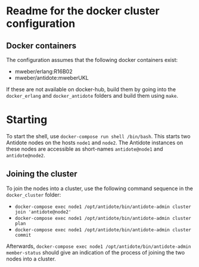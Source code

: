 # Readme for the docker cluster configuration

## Docker containers

The configuration assumes that the following docker containers exist:

* mweber/erlang:R16B02
* mweber/antidote:mweberUKL

If these are not available on docker-hub, build them by going into the `docker_erlang` and `docker_antidote` folders and build them using `make`.

# Starting

To start the shell, use `docker-compose run shell /bin/bash`. This starts two Antidote nodes on the hosts `node1` and `node2`. The Antidote instances on these nodes are accessible as short-names `antidote@node1` and `antidote@node2`.

## Joining the cluster

To join the nodes into a cluster, use the following command sequence in the `docker_cluster` folder:

* `docker-compose exec node1 /opt/antidote/bin/antidote-admin cluster join 'antidote@node2'`
* `docker-compose exec node1 /opt/antidote/bin/antidote-admin cluster plan`
* `docker-compose exec node1 /opt/antidote/bin/antidote-admin cluster commit`

Afterwards, `docker-compose exec node1 /opt/antidote/bin/antidote-admin member-status` should give an indication of the process of joining the two nodes into a cluster.
